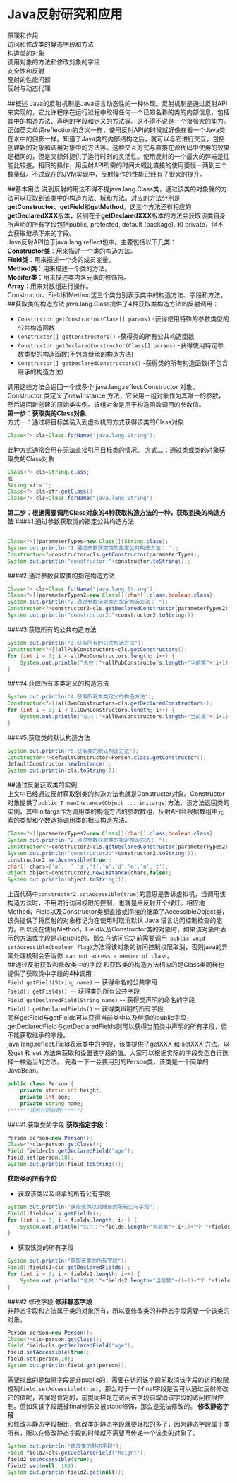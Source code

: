 # Java反射研究和应用 #

原理和作用   
访问和修改类的静态字段和方法  
构造类的对象  
调用对象的方法和修改对象的字段  
安全性和反射  
反射的性能问题  
反射与动态代理




##概述
Java的反射机制是Java语言动态性的一种体现。反射机制是通过反射API来实现的，它允许程序在运行过程中取得任何一个已知名称的类的内部信息，包括其中的构造方法、声明的字段和定义的方法等。这不得不说是一个很强大的能力。   
正如英文单词reflection的含义一样，使用反射API的时候就好像在看一个Java类在水中的倒影一样。知道了Java类的内部结构之后，就可以与它进行交互，包括创建新的对象和调用对象中的方法等。这种交互方式与直接在源代码中使用的效果是相同的，但是又额外提供了运行时刻的灵活性。使用反射的一个最大的弊端是性能比较差。相同的操作，用反射API所需的时间大概比直接的使用要慢一两到三个数量级。不过现在的JVM实现中，反射操作的性能已经有了很大的提升。
  
##基本用法
说到反射的用法不得不提java.lang.Class类，通过该类的对象就的方法可以获取到该类中的构造方法、域和方法。对应的方法分别是**getConstructor**、**getField**和**getMethod**。这三个方法还有相应的**getDeclaredXXX**版本，区别在于**getDeclaredXXX**版本的方法会获取该类自身所声明的所有字段包括public, protected, default (package), 和 private，但不会获取继承下来的字段。     
Java反射API位于java.lang.reflect包中。主要包括以下几类：  
**Constructor类**：用来描述一个类的构造方法。  
**Field类**：用来描述一个类的成员变量。  
**Method类**：用来描述一个类的方法。  
**Modifer类**：用来描述类内各元素的修饰符。  
**Array**：用来对数组进行操作。      
Constructor、Field和Method这三个类分别表示类中的构造方法、字段和方法。  
##获取类的构造方法
java.lang.Class提供了4种获取类构造方法的反射调用：
- `Constructor getConstructor(Class[] params)` -获得使用特殊的参数类型的公共构造函数
- `Constructor[] getConstructors()` -获得类的所有公共构造函数
- `Constructor getDeclaredConstructor(Class[] params)` -获得使用特定参数类型的构造函数(不包含继承的构造方法)
- `Constructor[] getDeclaredConstructors()` -获得类的所有构造函数(不包含继承的构造方法)   
   
调用这些方法会返回一个或多个 java.lang.reflect.Constructor 对象。Constructor 类定义了newInstance 方法，它采用一组对象作为其唯一的参数，然后返回新创建的原始类实例。该组对象是用于构造函数调用的参数值。  
**第一步：获取类的Class对象**  
方式一：通过将目标类装入到虚拟机的方式获得该类的Class对象  
```java  
Class<?> cls=Class.forName("java.lang.String");	  
```  
此种方式通常会用在无法直接引用目标类的情况。
方式二：通过类或类的对象获取类的Class对象  
```java
Class<?> cls=String.class;
或
String str="";
Class<?> cls=str.getClass()
Class<?> cls=Class.forName("java.lang.String");
```  
**第二步：根据需要调用Class对象的4种获取构造方法的一种，获取到类的构造方法**
####1.通过参数获取类的指定公共构造方法  
```java 
	
Class<?>[]parameterTypes=new Class[]{String.class};
System.out.println("1.通过参数获取类的指定公共构造方法： ");
Constructor<?>constructor=cls.getConstructor(parameterTypes);
System.out.println("constructor:"+constructor.toString());
```  
####2.通过参数获取类的指定构造方法    
```java
Class<?> cls=Class.forName("java.lang.String");	
Class<?>[]parameterTypes2=new Class[]{char[].class,boolean.class};
System.out.println("2.通过参数获取类的指定构造方法： ");
Constructor<?>constructor2=cls.getDeclaredConstructor(parameterTypes2);
System.out.println("constructor2:"+constructor2.toString());
```  
####3.获取所有的公共构造方法  
```java
System.out.println("3.获取所有的公共构造方法");
Constructor<?>[]allPubConstructors=cls.getConstructors();
for (int i = 0; i < allPubConstructors.length; i++) {
	System.out.println("总共："+allPubConstructors.length+"当前第"+(i+1)+"个 "+allPubConstructors[i].toString());
}
```
####4.获取所有本类定义的构造方法
```java
System.out.println("4.获取所有本类定义的构造方法");
Constructor<?>[]allOwnConstructors=cls.getDeclaredConstructors();
for (int i = 0; i < allOwnConstructors.length; i++) {
	System.out.println("总共："+allOwnConstructors.length+"当前第"+(i+1)+"个 "+allOwnConstructors[i].toString());
}
```   
####5.获取类的默认构造方法
```java
System.out.println("5.获取类的默认构造方法");
Constructor<?>defaultConstructor=Person.class.getConstructor();
defaultConstructor.newInstance();
System.out.println(cls.toString()); 
```
##通过反射获取类的实例  
上文中已经通过反射获取到类的构造方法也就是Constructor对象。Constructor对象提供了`public T newInstance(Object ... initargs)`方法，该方法返回类的实例，其中initargs作为调用类的构造方法的参数数组，反射API会根据数组中元素的类型和个数选择调用类的相应构造方法。
```java
Class<?>[]parameterTypes2=new Class[]{char[].class,boolean.class};
System.out.println("2.通过参数获取类的指定构造方法： ");
Constructor<?>constructor2=cls.getDeclaredConstructor(parameterTypes2);
System.out.println("constructor2:"+constructor2.toString());
constructor2.setAccessible(true);
char[] chars={'a',' ','s','t','u','d','e','n','t'};
Object object=constructor2.newInstance(chars,false);
System.out.println(object.toString());
```  
上面代码中`constructor2.setAccessible(true)`的意思是告诉虚拟机，当调用该构造方法时，不用进行访问权限的控制，也就是给反射开个绿灯。相应地Method，Field以及Constructor类都直接或间接的继承了AccessibleObject类，该类提供了将反射的对象标记为在使用时取消默认 Java 语言访问控制检查的能力。所以说在使用Method，Field以及Constructor类的对象时，如果该对象所表示的方法或字段是非public的，那么在访问它之前需要调用` public void setAccessible(boolean flag)`方法将该对象的访问控制权限取消，否则java的异常处理机制会告诉你` can not access a member of class`。  
##通过反射获取和修改类中的字段
和获取类的构造方法相似的是Class类同样也提供了获取类中字段的4种调用：  
`Field getField(String name)` -- 获得命名的公共字段  
`Field[] getFields() `-- 获得类的所有公共字段  
`Field getDeclaredField(String name)` -- 获得类声明的命名的字段  
`Field[] getDeclaredFields()`     -- 获得类声明的所有字段  
    同样getField与getFields可以获得当前类中以及继承的public字段，getDeclaredField与getDeclaredFields则可以获得当前类中声明的所有字段，但不能获取继承的字段。  
java.lang.reflect.Field表示类中的字段，该类提供了getXXX 和 setXXX 方法，以及get 和 set 方法来获取和设置该字段的值。大家可以根据实际的字段类型自行选择一种适当的方法。
先看一下一会要用到的Person类，该类是一个简单的JavaBean。  
```java
public class Person {
	private static int height;
	private int age;
	private String name;
/******其他代码省略******/
```
####1.获取类的字段
**获取指定字段：**
```java
Person person=new Person();
Class<?>cls=person.getClass();
Field field=cls.getDeclaredField("age");
field.set(person,18);
System.out.println(field.toString());
```  
**获取类的所有字段**
- 获取该类以及继承的所有公有字段    
```java
System.out.println("获取该类以及继承的所有公有字段");
Field[]fields=cls.getFields();
for (int i = 0; i < fields.length; i++) {
	System.out.println("总共："+fields.length+"当前第"+(i+1)+"个 "+fields[i].toString());
}
```  
- 获取该类的所有字段      
```java
System.out.println("获取该类的所有字段");  
Field[]fields2=cls.getDeclaredFields();
for (int i = 0; i < fields2.length; i++) {
	System.out.println("总共："+fields2.length+"当前第"+(i+1)+"个 "+fields2[i].toString());
}
```    
     
####2.修改字段
**修非静态字段**  
非静态字段和方法属于类的对象所有，所以要修改类的非静态字段需要一个该类的对象。  
```java
Person person=new Person();
Class<?>cls=person.getClass();
Field field=cls.getDeclaredField("age");
field.setAccessible(true);
field.set(person,18);
System.out.println(field.get(person));
```  
需要指出的是如果字段是非public的，需要在访问该字段前取消该字段的访问权限控制`field.setAccessible(true)`，那么对于一个final字段是否可以通过反射修改它的值呢，答案是肯定的，前提同样是在访问该字段前取消该字段的访问权限控制。但如果该字段既被final修饰又被static修饰，那么是无法修改的。
**修改静态字段**  
和修改非静态字段相比，修改类的静态字段就要轻松的多了，因为静态字段属于类所有，所以在修改静态字段的时候就不需要再传递一个该类的对象了。  
```java
System.out.println("修改类的静态字段");
Field field2=cls.getDeclaredField("height");
field2.setAccessible(true);
field2.set(null, 180);
System.out.println(field2.get(null));
```